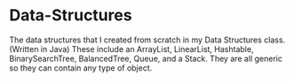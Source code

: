 # Data-Structures
The data structures that I created from scratch in my Data Structures class. (Written in Java)
These include an ArrayList, LinearList, Hashtable, BinarySearchTree, BalancedTree, Queue, and a Stack. They are all generic so they can contain any type of object.
